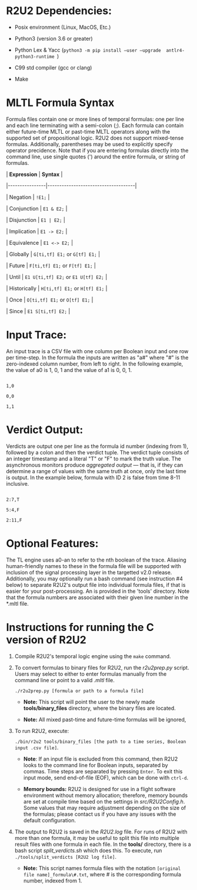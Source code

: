 # R2U2 Dependencies:

- Posix environment (Linux, MacOS, Etc.)

- Python3 (version 3.6 or greater)

- Python Lex & Yacc (`python3 -m pip install —user —upgrade  antlr4-python3-runtime `)

- C99 std compiler (gcc or clang)

- Make



# MLTL Formula Syntax



Formula files contain one or more lines of temporal formulas: one per line and each line terminating with a semi-colon (;). Each formula can contain either future-time MLTL or past-time MLTL operators along with the supported set of propositional logic. R2U2 does not support mixed-tense formulas. Additionally, parentheses may be used to explicitly specify operator precidence. Note that if you are entering formulas directly into the command line, use single quotes (') around the entire formula, or string of formulas.



| **Expression** |               **Syntax**            |

|----------------|-------------------------------------|

| Negation       |                 `!E1;`              |

| Conjunction    |               `E1 & E2;`            |

| Disjunction    |               `E1 | E2;`            |

| Implication    |               `E1 -> E2;`           |

| Equivalence    |              `E1 <-> E2;`           |

| Globally       |    `G[ti,tf] E1;` or `G[tf] E1;`    |

| Future         |    `F[ti,tf] E1;` or `F[tf] E1;`    |

| Until          | `E1 U[ti,tf] E2;` or `E1 U[tf] E2;` |

| Historically   |    `H[ti,tf] E1;` or `H[tf] E1;`    |

| Once           |    `O[ti,tf] E1;` or `O[tf] E1;`    |

| Since          |             `E1 S[ti,tf] E2;`       |



# Input Trace:

An input trace is a CSV file with one column per Boolean input and one row per time-step. In the formula the inputs are written as "a#" where "#" is the zero-indexed column number, from left to right. In the following example, the value of a0 is 1, 0, 1 and the value of a1 is 0, 0, 1.



```

1,0

0,0

1,1

```



# Verdict Output:

Verdicts are output one per line as the formula id number (indexing from 1), followed by a colon and then the verdict tuple. The verdict tuple consists of an integer timestamp and a literal "T" or "F" to mark the truth value. The asynchronous monitors produce *aggregated output* — that is, if they can determine a range of values with the same truth at once, only the last time is output. In the example below, formula with ID 2 is false from time 8-11 inclusive.



```

2:7,T

5:4,F

2:11,F

```



# Optional Features:

The TL engine uses a0-an to refer to the nth boolean of the trace. Aliasing human-friendly names to these in the formula file will be supported with inclusion of the signal processing layer in the targetted v2.0 release. Additionally, you may optionally run a bash command (see instruction \#4 below) to separate R2U2's output file into individual formula files, if that is easier for your post-processing. An is provided in the 'tools' directory. Note that the formula numbers are associated with their given line number in the *.mltl file.



# Instructions for running the C version of R2U2



1. Compile R2U2's temporal logic engine using the `make` command.



2. To convert formulas to binary files for R2U2, run the *r2u2prep.py* script. Users may select to either to enter formulas manually from the command line or point to a valid *.mltl* file.



    `./r2u2prep.py [formula or path to a formula file]`



    - **Note:** This script will point the user to the newly made **tools/binary_files** directory, where the binary files are located.

    - **Note:** All mixed past-time and future-time formulas will be ignored,



3. To run R2U2, execute:



    `./bin/r2u2 tools/binary_files [the path to a time series, Boolean input .csv file]`.



    - **Note**: If an input file is excluded from this command, then R2U2 looks to the command line for Boolean inputs, separated by commas. Time steps are separated by pressing `Enter`. To exit this input mode, send end-of-file (EOF), which can be done with `ctrl-d`.

    - **Memory bounds:** R2U2 is designed for use in a flight software environment without memory allocation; therefore, memory bounds are set at compile time based on the settings in *src/R2U2Config.h*. Some values that may require adjustment depending on the size of the formulas; please contact us if you have any issues with the default configuration.



4. The output to R2U2 is saved in the *R2U2.log* file. For runs of R2U2 with more than one formula, it may be useful to split this file into multiple result files with one formula in each file. In the **tools/** directory, there is a bash script *split_verdicts.sh* which does this. To execute, run `./tools/split_verdicts [R2U2 log file]`.

    - **Note:** This script names formula files with the notation `[original file name]_formula\#.txt`, where \# is the corresponding formula number, indexed from 1.